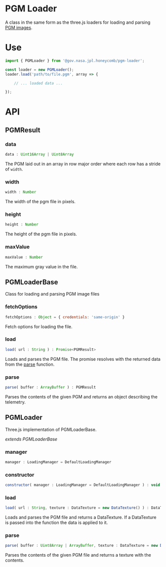 # PGM Loader

A class in the same form as the three.js loaders for loading and parsing [PGM images](http://netpbm.sourceforge.net/doc/pgm.html).

<!--{example pgm-loader.js}-->

<!--{package-dependencies ./package.json}-->

# Use

```js
import { PGMLoader } from '@gov.nasa.jpl.honeycomb/pgm-loader';

const loader = new PGMLoader();
loader.load('path/to/file.pgm', array => {

    // ... loaded data ...

});
```

# API

<!-- START_AUTOGENERATED_DOCS -->
## PGMResult

### data<a name="PGMResult#data"></a>

```js
data : Uint16Array | Uint8Array
```


The PGM laid out in an array in row major order where each row has a stride of `width`.


### width<a name="PGMResult#width"></a>

```js
width : Number
```


The width of the pgm file in pixels.


### height<a name="PGMResult#height"></a>

```js
height : Number
```


The height of the pgm file in pixels.


### maxValue<a name="PGMResult#maxValue"></a>

```js
maxValue : Number
```


The maximum gray value in the file.


## PGMLoaderBase

Class for loading and parsing PGM image files

### fetchOptions<a name="PGMLoaderBase#fetchOptions"></a>

```js
fetchOptions : Object = { credentials: 'same-origin' }
```


Fetch options for loading the file.


### load<a name="PGMLoaderBase#load"></a>

```js
load( url : String ) : Promise<PGMResult>
```

Loads and parses the PGM file. The promise resolves with the returned
data from the [parse](#PGMLoader#parse) function.

### parse<a name="PGMLoaderBase#parse"></a>

```js
parse( buffer : ArrayBuffer ) : PGMResult
```

Parses the contents of the given PGM and returns an object describing
the telemetry.

## PGMLoader

Three.js implementation of PGMLoaderBase.

_extends PGMLoaderBase_

### manager<a name="PGMLoader#manager"></a>

```js
manager : LoadingManager = DefaultLoadingManager
```



### constructor

```js
constructor( manager : LoadingManager = DefaultLoadingManager ) : void
```

### load<a name="PGMLoader#load"></a>

```js
load( url : String, texture : DataTexture = new DataTexture() ) : DataTexture
```

Loads and parses the PGM file and returns a DataTexture. If a DataTexture is passed into
the function the data is applied to it.

### parse<a name="PGMLoader#parse"></a>

```js
parse( buffer : Uint8Array | ArrayBuffer, texture : DataTexture = new DataTexture() ) : DataTexture
```

Parses the contents of the given PGM file and returns a texture with the
contents.


<!-- END_AUTOGENERATED_DOCS -->
